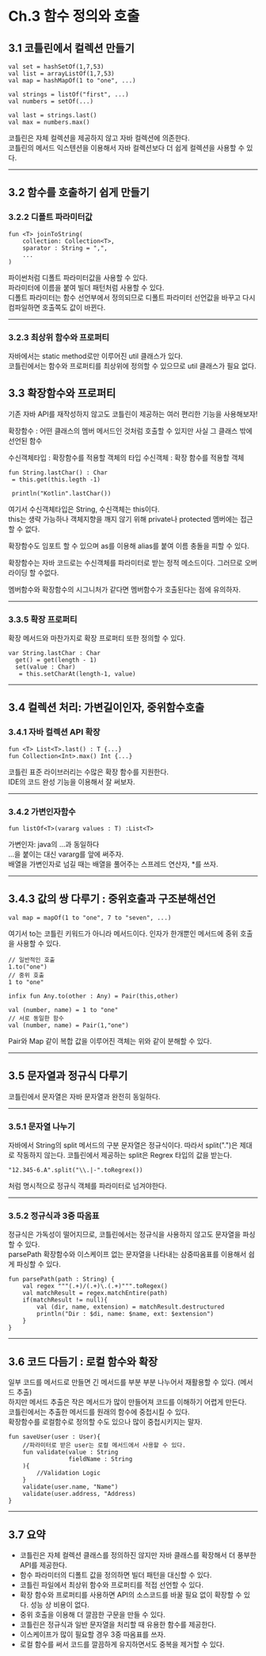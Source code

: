 # Ch.3 함수 정의와 호출

## 3.1 코틀린에서 컬렉션 만들기

```
val set = hashSetOf(1,7,53)
val list = arrayListOf(1,7,53)
val map = hashMapOf(1 to "one", ...)

val strings = listOf("first", ...)
val numbers = setOf(...)

val last = strings.last()
val max = numbers.max()
````

코틀린은 자체 컬렉션을 제공하지 않고 자바 컬렉션에 의존한다.  
코틀린의 메서드 익스텐션을 이용해서 자바 컬렉션보다 더 쉽게 컬렉션을 사용할 수 있다.

***

## 3.2 함수를 호출하기 쉽게 만들기

### 3.2.2 디폴트 파라미터값
```
fun <T> joinToString(
    collection: Collection<T>,
    sparator : String = ",",
    ...
)
```
파이썬처럼 디폴트 파라미터값을 사용할 수 있다.  
파라미터에 이름을 붙여 빌더 패턴처럼 사용할 수 있다.  
디폴트 파라미터는 함수 선언부에서 정의되므로 디폴트 파라미터 선언값을 바꾸고 다시 컴파일하면 호출쪽도 값이 바뀐다. 

***

### 3.2.3 최상위 함수와 프로퍼티
자바에서는 static method로만 이루어진 util 클래스가 있다.  
코틀린에서는 함수와 프로퍼티를 최상위에 정의할 수 있으므로 util 클래스가 필요 없다.

## 3.3 확장함수와 프로퍼티

기존 자바 API를 재작성하지 않고도 코틀린이 제공하는 여러 편리한 기능을 사용해보자!

확장함수 : 어떤 클래스의 멤버 메서드인 것처럼 호출할 수 있지만 사실 그 클래스 밖에 선언된 함수  

수신객체타입 : 확장함수를 적용할 객체의 타입
수신객체 : 확장 함수를 적용할 객체

```
fun String.lastChar() : Char
 = this.get(this.legth -1)

 println("Kotlin".lastChar())
```
여기서 수신객체타입은 String, 수신객체는 this이다.  
this는 생략 가능하나 객체지향을 깨지 않기 위해 private나 protected 멤버에는 접근할 수 없다.

확장함수도 임포트 할 수 있으며 as를 이용해 alias를 붙여 이름 충돌을 피할 수 있다.

확장함수는 자바 코드로는 수신객체를 파라미터로 받는 정적 메소드이다. 그러므로 오버라이딩 할 수없다. 

멤버함수와 확장함수의 시그니처가 같다면 멤버함수가 호출된다는 점에 유의하자.

***

### 3.3.5 확장 프로퍼티
확장 메서드와 마찬가지로 확장 프로퍼티 또한 정의할 수 있다.
```
var String.lastChar : Char
  get() = get(length - 1)
  set(value : Char)
   = this.setCharAt(length-1, value)
```

***

## 3.4 컬렉션 처리: 가변길이인자, 중위함수호출

### 3.4.1 자바 컬렉션 API 확장
```
fun <T> List<T>.last() : T {...}
fun Collection<Int>.max() Int {...}
```
코틀린 표준 라이브러리는 수많은 확장 함수를 지원한다.  
IDE의 코드 완성 기능을 이용해서 잘 써보자.

***

### 3.4.2 가변인자함수

```
fun listOf<T>(vararg values : T) :List<T>
```

가변인자: java의 ...과 동일하다  
...을 붙이는 대신 vararg를 앞에 써주자.  
배열을 가변인자로 넘길 때는 배열을 풀어주는 스프레드 연산자, *를 쓰자.

***
## 3.4.3 값의 쌍 다루기 : 중위호출과 구조분해선언
```
val map = mapOf(1 to "one", 7 to "seven", ...)
```
여기서 to는 코틀린 키워드가 아니라 메서드이다.
인자가 한개뿐인 메서드에 중위 호출을 사용할 수 있다.
```
// 일반적인 호출
1.to("one")
// 중위 호출
1 to "one"

infix fun Any.to(other : Any) = Pair(this,other)

val (number, name) = 1 to "one"
// 서로 동일한 함수
val (number, name) = Pair(1,"one")
```

Pair와 Map 같이 복합 값을 이루어진 객체는 위와 같이 분해할 수 있다.
***
## 3.5 문자열과 정규식 다루기

코틀린에서 문자열은 자바 문자열과 완전히 동일하다.

***
### 3.5.1 문자열 나누기
자바에서 String의 split 메서드의 구분 문자열은 정규식이다.
따라서 split(".")은 제대로 작동하지 않는다.
코틀린에서 제공하는 split은 Regrex 타입의 값을 받는다.
```
"12.345-6.A".split("\\.|-".toRegrex())
```
처럼 명시적으로 정규식 객체를 파라미터로 넘겨야한다.
***
### 3.5.2 정규식과 3중 따옴표

정규식은 가독성이 떨어지므로, 코틀린에서는 정규식을 사용하지 않고도 문자열을 파싱할 수 있다.  
parsePath 확장함수와 이스케이프 없는 문자열을 나타내는 삼중따옴표를 이용해서 쉽게 파싱할 수 있다.  
```
fun parsePath(path : String) {
    val regex """(.+)/(.+)\.(.+)""".toRegex()
    val matchResult = regex.matchEntire(path)
    if(matchResult != null){
        val (dir, name, extension) = matchResult.destructured
        println("Dir : $di, name: $name, ext: $extension")
    }
}
```
***
## 3.6 코드 다듬기 : 로컬 함수와 확장

일부 코드를 메서드로 만들면 긴 메서드를 부분 부분 나누어서 재활용할 수 있다.  (메서드 추출)  
하지만 메서드 추출은 작은 메서드가 많이 만들어져 코드를 이해하기 어렵게 만든다.  
코틀린에서는 추출한 메서드를 원래의 함수에 중첩시킬 수 있다.  
확장함수를 로컬함수로 정의할 수도 있으나 많이 중첩시키지는 말자.
```
fun saveUser(user : User){
    //파라미터로 받은 user는 로컬 메서드에서 사용할 수 있다.
    fun validate(value : String
                 fieldName : String
    ){
        //Validation Logic
    }
    validate(user.name, "Name")
    validate(user.address, "Address)
}
```

***
## 3.7 요약
- 코틀린은 자체 컬렉션 클래스를 정의하진 않지만 자바 클래스를 확장해서 더 풍부한 API를 제공한다.
- 함수 파라미터의 디폴트 값을 정의하면 빌더 패턴을 대신할 수 있다.
- 코틀린 파일에서 최상위 함수와 프로퍼티를 적접 선언할 수 있다.
- 확장 함수와 프로퍼티를 사용하면 API의 소스코드를 바꿀 필요 없이 확장할 수 있다. 성능 상 비용이 없다.
- 중위 호출을 이용해 더 깔끔한 구문을 만들 수 있다.
- 코틀린은 정규식과 일반 문자열을 처리할 때 유용한 함수를 제공한다.
- 이스케이프가 많이 필요할 경우 3중 따옴표를 쓰자.
- 로컬 함수를 써서 코드를 깔끔하게 유지하면서도 중복을 제거할 수 있다.













